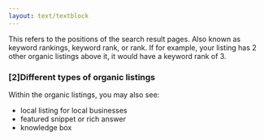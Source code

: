 ```yaml
---
layout: text/textblock
---
```

This refers to the positions of the search result pages. Also known as keyword rankings, keyword rank, or rank. If for example, your listing has 2 other organic listings above it, it would have a keyword rank of 3.
### [2]Different types of organic listings
Within the organic listings, you may also see:
- local listing for local businesses
- featured snippet or rich answer
- knowledge box
